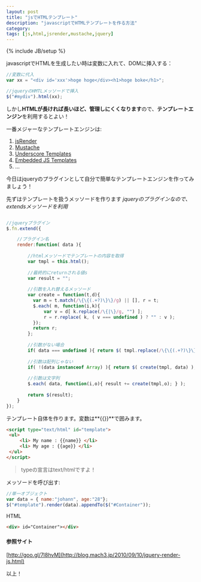 ```yaml
---
layout: post
title: "jsでHTMLテンプレート"
description: "javascriptでHTMLテンプレートを作る方法"
category: 
tags: [js,html,jsrender,mustache,jquery]
---
```

{% include JB/setup %}

javascriptでHTMLを生成したい時は変数に入れて、DOMに挿入する：

```javascript
//変数に代入
var xx = "<div id='xxx'>hoge hoge</div><h1>hoge boke</h1>";

//jqueryのHMTLメッソードで挿入
$("#mydiv").html(xx);
```

しかし**HTMLが長ければ長いほど、管理しにくくなります**ので、**テンプレートエンジン**を利用するとよい！

一番メジャーなテンプレートエンジンは:

1. [jsRender](https://github.com/BorisMoore/jsviews.com)
2. [Mustache](http://mustache.github.io/)
3. [Underscore Templates](http://underscorejs.org/)
4. [Embedded JS Templates](http://embeddedjs.com/)
5. ...

今日はjqueryのプラグインとして自分で簡単なテンプレートエンジンを作ってみましょう！

先ずはテンプレートを扱うメッソードを作ります *jqueryのプラグインなので、extendsメッソードを利用*

```javascript

//jqueryプラグイン
$.fn.extend({

    //プラグイン名
    render:function( data ){
    
        //htmlメッソードでテンプレートの内容を取得
        var tmpl = this.html();
        
        //最終的にreturnされる値s
        var result = ""; 
        
        //引数を入れ替えるメッソード
        var create = function(t,d){
          var m = t.match(/\{\{(.+?)\}\}/g) || [], r = t;
          $.each( m, function(i,k){
              var v = d[ k.replace(/\{|\}/g, "") ];
              r = r.replace( k, ( v === undefined ) ? "" : v );
          });
          return r;
        };
        
        //引数がない場合
        if( data === undefined ){ return $( tmpl.replace(/\{\{(.+?)\}\}/g, "") ); }
        
        //引数は配列じゃない
        if( !(data instanceof Array) ){ return $( create(tmpl, data) ); }
        
        //引数は文字列
        $.each( data, function(i,o){ result += create(tmpl,o); } );
        
        return $(result);
    }
});
```

テンプレート自体を作ります。変数は**{{}}**で囲みます。

```html
<script type="text/html" id="template">
 <ul>
     <li> My name : {{name}} </li>
     <li> My age : {{age}} </li>
 </ul>
</script>
```
> typeの宣言はtext/htmlですよ！

メッソードを呼び出す:

```javascript
//単一オブジェクト
var data = { name:"johann", age:"28"};
$("#template").render(data).appendTo($("#Container"));
```

HTML

```html
<div> id="Container"></div>
```

#### 参照サイト

[http://goo.gl/7l8hvM](http://blog.mach3.jp/2010/09/10/jquery-render-js.html)

以上！